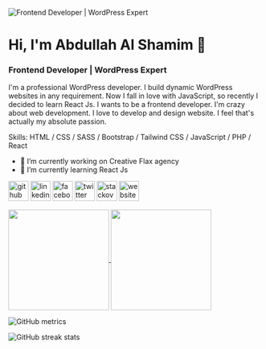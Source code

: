 ![Frontend Developer | WordPress Expert](https://pbs.twimg.com/profile_banners/3136318364/1664086034/1500x500)

# Hi, I'm Abdullah Al Shamim 👋
### Frontend Developer | WordPress Expert

I'm a professional WordPress developer. I build dynamic WordPress websites in any requirement. Now I fall in love with JavaScript, so recently I decided to learn React Js. I wants to be a frontend developer. I'm crazy about web development. I love to develop and design website. I feel that's actually my absolute passion.

Skills: HTML / CSS / SASS / Bootstrap / Tailwind CSS / JavaScript / PHP / React

- 🔭 I’m currently working on Creative Flax agency 
- 🌱 I’m currently learning React Js 


[<img src='https://cdn.jsdelivr.net/npm/simple-icons@3.0.1/icons/github.svg' alt='github' height='40'>](https://github.com/abshamim)  [<img src='https://cdn.jsdelivr.net/npm/simple-icons@3.0.1/icons/linkedin.svg' alt='linkedin' height='40'>](https://www.linkedin.com/in/abdullahalshamim/)  [<img src='https://cdn.jsdelivr.net/npm/simple-icons@3.0.1/icons/facebook.svg' alt='facebook' height='40'>](https://www.facebook.com/AbdullahAlShamim30)  [<img src='https://cdn.jsdelivr.net/npm/simple-icons@3.0.1/icons/twitter.svg' alt='twitter' height='40'>](https://twitter.com/abdullahashamim)  [<img src='https://cdn.jsdelivr.net/npm/simple-icons@3.0.1/icons/stackoverflow.svg' alt='stackoverflow' height='40'>](https://stackoverflow.com/users/17871738)  [<img src='https://cdn.jsdelivr.net/npm/simple-icons@3.0.1/icons/icloud.svg' alt='website' height='40'>](https://abdullahalshamim.netlify.app)  


<a href="https://github.com/abshamim/github-readme-stats">
  <img height=200 align="center" src="https://github-readme-stats.vercel.app/api?username=abshamim" />
</a>
<a href="https://github.com/abshamim/convoychat">
  <img height=200 align="center" src="https://github-readme-stats.vercel.app/api/top-langs?username=abshamim&layout=compact&langs_count=8&card_width=320" />
</a>

![GitHub metrics](https://metrics.lecoq.io/abshamim)  

![GitHub streak stats](https://streak-stats.demolab.com/?user=abshamim)   

